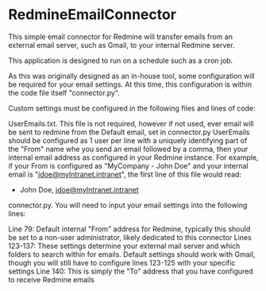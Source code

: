 # RedmineEmailConnector

This simple email connector for Redmine will transfer emails from an external email server, such as Gmail, to your internal Redmine server.

This application is designed to run on a schedule such as a cron job.

As this was originally designed as an in-house tool, some configuration will be required for your email settings. At this time, this configuration is within the code file itself "connector.py".

Custom settings must be configured in the following files and lines of code:

UserEmails.txt. This file is not required, however if not used, ever email will be sent to redmine from the Default email, set in connector.py
UserEmails should be configured as 1 user per line with a uniquely identifying part of the "From" name whe you send an email followed by a comma, then your internal email address as configured in your Redmine instance. For example, if your From is configured as "MyCompany - John Doe" and your internal email is "jdoe@myIntranet.intranet", the first line of this file would read:

- John Doe, jdoe@myIntranet.intranet

connector.py. You will need to input your email settings into the following lines:

Line 79: Default internal "From" address for Redmine, typically this should be set to a non-user administrator, likely dedicated to this connector
Lines 123-137: These settings determine your external mail server and which folders to search within for emails. Default settings should work with Gmail, though you will still have to configure lines 123-125 with your specific settings
Line 140: This is simply the "To" address that you have configured to receive Redmine emails
